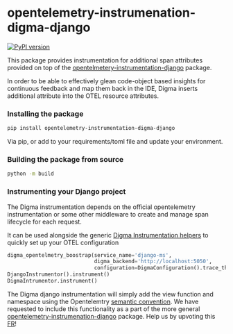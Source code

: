# opentelemetry-instrumenation-digma-django
[![PyPI version](https://badge.fury.io/py/opentelemetry-instrumentation-digma-django.svg)](https://badge.fury.io/py/opentelemetry-instrumentation-digma-django)

This package provides instrumentation for additional span attributes provided on top of the [opentelmetery-instrumentation-django](https://pypi.org/project/opentelemetry-instrumentation-django/) package. 

In order to be able to effectively glean code-object based insights for continuous feedback and map them back in the IDE, Digma inserts additional attribute into the OTEL resource attributes. 

### Installing the package
```bash
pip install opentelemetry-instrumentation-digma-django
```

Via pip, or add to your requirements/toml file and update your environment.

### Building the package from source

```bash
python -m build
```

### Instrumenting your Django project

The Digma instrumentation depends on the official opentelemetry instrumentation or some other middleware to create and manage span lifecycle for each request.

It can be used alongside the generic [Digma Instrumentation helpers](https://github.com/digma-ai/opentelemetry-instrumentation-digma) to quickly set up your OTEL configuration

```python
digma_opentelmetry_boostrap(service_name='django-ms',
                            digma_backend='http://localhost:5050',
                            configuration=DigmaConfiguration().trace_this_package())
DjangoInstrumentor().instrument()
DigmaIntrumentor.instrument()
```

The Digma django instrumentation will simply add the view function and namespace using the Opentelemtry [semantic convention](https://github.com/open-telemetry/opentelemetry-specification/blob/main/specification/trace/semantic_conventions/span-general.md). We have requested to include this functionality as a part of the more general [opentelemetry-instrumenation-django](https://pypi.org/project/opentelemetry-instrumentation-django/) package. Help us by upvoting this [FR](https://github.com/open-telemetry/opentelemetry-python-contrib/issues/1074)!
